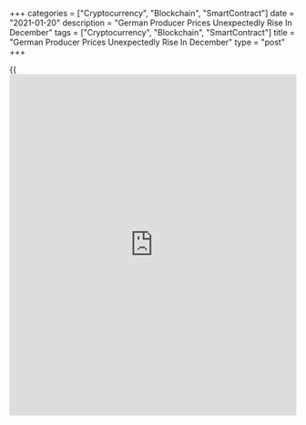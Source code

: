 +++
categories = ["Cryptocurrency", "Blockchain", "SmartContract"]
date = "2021-01-20"
description = "German Producer Prices Unexpectedly Rise In December"
tags = ["Cryptocurrency", "Blockchain", "SmartContract"]
title = "German Producer Prices Unexpectedly Rise In December"
type = "post"
+++

{{<iframe id="large-banner" src="https://www.bounty.group/#slide=15.0" width="100%" height="600" scrolling="no" style="border: 0px solid rgb(216, 221, 230); border-radius: 3px;">}}

Germany's producer prices rose for the first time in eleven months in
December, defying expectations for further decline, data from Destatis
showed on Wednesday.

The producer price index rose 0.2 percent year-on-year in December,
after a 0.5 percent decrease in November. Economists had forecast a 0.3
percent fall.

Excluding energy, producer prices rose 0.3 percent annually in December.
Energy prices fell 0.1 percent.

Among other components, durable consumer goods prices gained 1.6 percent
annually in December. Prices for capital goods and intermediate goods
surged 0.9 percent and 0.8 percent, respectively.

Meanwhile, prices of non-durable consumer goods fell 1.8 percent.

On a monthly basis, producer prices rose 0.8 percent in December,
following a 0.2 percent increase in the previous month. Economists had
forecast a 0.3 percent increase.

On an annual average, producer prices fell 1.0 percent in 2020.

For comments and feedback [contact](https://www.playgroundfx.com/contact/): editorial@rtt[news](https://www.letsplayfx.com/blog/forex-news-website/).com

[Economic News][1]

 **What parts of the world are seeing the best (and worst) economic
performances lately? Click[here][2] to check out our [Econ Scorecard][2]
and find out! See up-to-the-moment [ranking](https://www.playgroundfx.com/blog/crypto-exchange-ranking/)s for the best and worst
performers in [GDP][3], [unemployment rate][4], [inflation][5] and much
more.**

   1. www.rtt[news](https://www.letsplayfx.com/blog/forex-news-website/).com/Content/EconomicNews.aspx
   2. www.rtt[news](https://www.letsplayfx.com/blog/forex-news-website/).com/economic-scorecard/world-rank/industrial-production/highest-performance.aspx
   3. www.rtt[news](https://www.letsplayfx.com/blog/forex-news-website/).com/economic-scorecard/world-rank/GDP/highest-performance.aspx
   4. www.rtt[news](https://www.letsplayfx.com/blog/forex-news-website/).com/economic-scorecard/world-rank/unemployment-rate/lowest-performance.aspx
   5. www.rtt[news](https://www.letsplayfx.com/blog/forex-news-website/).com/economic-scorecard/world-rank/CPI/highest-performance.aspx
